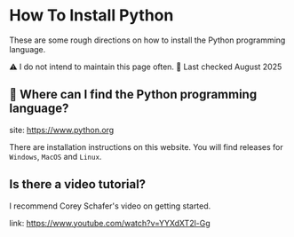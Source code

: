 # How To Install Python
These are some rough directions on how to install the Python programming language.

⚠️ I do not intend to maintain this page often.
📆 Last checked August 2025

## 🐍 Where can I find the Python programming language?

site: https://www.python.org

There are installation instructions on this website. You will find releases for `Windows`, `MacOS` and `Linux`.

## Is there a video tutorial?
I recommend Corey Schafer's video on getting started.

link: https://www.youtube.com/watch?v=YYXdXT2l-Gg